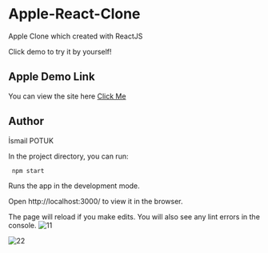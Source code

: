 # Apple-React-Clone

Apple Clone which created with ReactJS 

Click demo to try it by yourself!

## Apple Demo Link
You can view the site here [Click Me](http://localhost:3000/)

## Author
İsmail POTUK

In the project directory, you can run:

` npm start`

Runs the app in the development mode.

Open http://localhost:3000/ to view it in the browser.

The page will reload if you make edits.
You will also see any lint errors in the console.
![11](https://user-images.githubusercontent.com/109916927/208507833-c108e528-0c40-4986-8244-f3e3f905f90f.png)


![22](https://user-images.githubusercontent.com/109916927/208507862-888acfc8-0bb5-4e84-83f4-463271ca2587.png)
